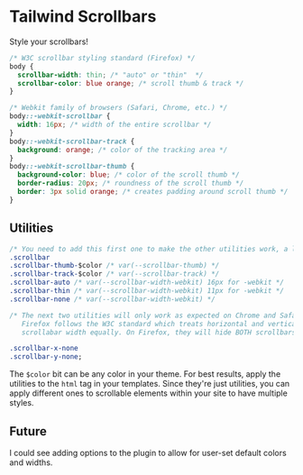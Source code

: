 # Tailwind Scrollbars

Style your scrollbars!

```css
/* W3C scrollbar styling standard (Firefox) */
body {
  scrollbar-width: thin; /* "auto" or "thin"  */
  scrollbar-color: blue orange; /* scroll thumb & track */
}

/* Webkit family of browsers (Safari, Chrome, etc.) */
body::-webkit-scrollbar {
  width: 16px; /* width of the entire scrollbar */
}
body::-webkit-scrollbar-track {
  background: orange; /* color of the tracking area */
}
body::-webkit-scrollbar-thumb {
  background-color: blue; /* color of the scroll thumb */
  border-radius: 20px; /* roundness of the scroll thumb */
  border: 3px solid orange; /* creates padding around scroll thumb */
}
```

## Utilities

```css
/* You need to add this first one to make the other utilities work, a la Tailwind's transform utility.) */
.scrollbar
.scrollbar-thumb-$color /* var(--scrollbar-thumb) */
.scrollbar-track-$color /* var(--scrollbar-track) */
.scrollbar-auto /* var(--scrollbar-width-webkit) 16px for -webkit */
.scrollbar-thin /* var(--scrollbar-width-webkit) 11px for -webkit */
.scrollbar-none /* var(--scrollbar-width-webkit) */

/* The next two utilities will only work as expected on Chrome and Safari.
   Firefox follows the W3C standard which treats horizontal and vertical
   scrollabar width equally. On Firefox, they will hide BOTH scrollbars. */

.scrollbar-x-none
.scrollbar-y-none;
```

The `$color` bit can be any color in your theme. For best results, apply the utilities to the `html` tag in your templates. Since they're just utilities, you can apply different ones to scrollable elements within your site to have multiple styles.

## Future

I could see adding options to the plugin to allow for user-set default colors and widths.
